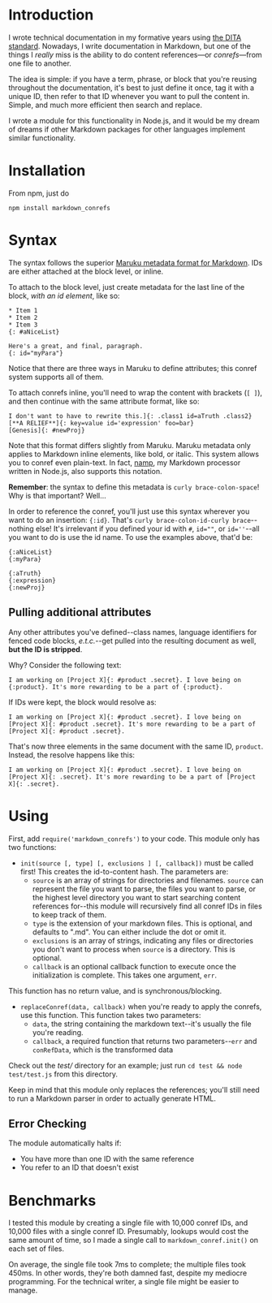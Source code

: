 # Introduction

I wrote technical documentation in my formative years using [the DITA standard](http://en.wikipedia.org/wiki/Darwin_Information_Typing_Architecture). Nowadays, I write documentation in Markdown, but one of the things I _really_ miss is the ability to do content references&mdash;or _conrefs_&mdash;from one file to another.

The idea is simple: if you have a term, phrase, or block that you're reusing throughout the documentation, it's best to just define it once, tag it with a unique ID, then refer to that ID whenever you want to pull the content in. Simple, and much more efficient then search and replace.

I wrote a module for this functionality in Node.js, and it would be my dream of dreams if other Markdown packages for other languages implement similar functionality.

# Installation

From npm, just do

    npm install markdown_conrefs

# Syntax

The syntax follows the superior [Maruku metadata format for Markdown](http://maruku.rubyforge.org/maruku.html#meta). IDs are either attached at the block level, or inline.

To attach to the block level, just create metadata for the last line of the block, _with an id element_, like so:

```
* Item 1
* Item 2
* Item 3
{: #aNiceList}

Here's a great, and final, paragraph.
{: id="myPara"}
```

Notice that there are three ways in Maruku to define attributes; this conref system supports all of them.

To attach conrefs inline, you'll need to wrap the content with brackets (`[ ]`), and then continue with the same attribute format, like so:

```
I don't want to have to rewrite this.]{: .class1 id=aTruth .class2}
[**A RELIEF**]{: key=value id='expression' foo=bar}
[Genesis]{: #newProj} 
```

Note that this format differs slightly from Maruku. Maruku metadata only applies to Markdown inline elements, like bold, or italic. This system allows you to conref even plain-text. In fact, [namp](https://github.com/gjtorikian/namp), my Markdown processor written in Node.js, also supports this notation.

**Remember**: the syntax to define this metadata is `curly brace-colon-space`! Why is that important? Well...

In order to reference the conref, you'll just use this syntax wherever you want to do an insertion: `{:id}`. That's `curly brace-colon-id-curly brace`--nothing else! It's irrelevant if you defined your id with `#`, `id=""`, or `id=''`--all you want to do is use the id name. To use the examples above, that'd be:

```
{:aNiceList}
{:myPara}

{:aTruth}
{:expression}
{:newProj}
```

## Pulling additional attributes

Any other attributes you've defined--class names, language identifiers for fenced code blocks, _e.t.c._--get pulled into the resulting document as well, **but the ID is stripped**. 

Why? Consider the following text:

```
I am working on [Project X]{: #product .secret}. I love being on {:product}. It's more rewarding to be a part of {:product}.
```

If IDs were kept, the block would resolve as:

```
I am working on [Project X]{: #product .secret}. I love being on [Project X]{: #product .secret}. It's more rewarding to be a part of [Project X]{: #product .secret}.
```

That's now three elements in the same document with the same ID, `product`. Instead, the resolve happens like this:

```
I am working on [Project X]{: #product .secret}. I love being on [Project X]{: .secret}. It's more rewarding to be a part of [Project X]{: .secret}.
```

# Using

First, add `require('markdown_conrefs')` to your code. This module only has two functions:

* `init(source [, type] [, exclusions ] [, callback])` must be called first! This creates the id-to-content hash. The parameters are:
  * `source` is an array of strings for directories and filenames. `source` can represent the file you want to parse, the files you want to parse, or the highest level directory you want to start searching content references for--this module will recursively find all conref IDs in files to keep track of them.
  * `type` is the extension of your markdown files. This is optional, and defaults to ".md". You can either include the dot or omit it.
  * `exclusions` is an array of strings, indicating any files or directories you don't want to process when `source` is a directory. This is optional.
  * `callback` is an optional callback function to execute once the initialization is complete. This takes one argument, `err`.

This function has no return value, and is synchronous/blocking.

* `replaceConref(data, callback)` when you're ready to apply the conrefs, use this function. This function takes two parameters:
  * `data`, the string containing the markdown text--it's usually the file you're reading.
  * `callback`, a required function that returns two parameters--`err` and `conRefData`, which is the transformed data
  
Check out the _test/_ directory for an example; just run `cd test && node test/test.js` from this directory.

Keep in mind that this module only replaces the references; you'll still need to run a Markdown parser in order to actually generate HTML.

## Error Checking

The module automatically halts if:

* You have more than one ID with the same reference
* You refer to an ID that doesn't exist

# Benchmarks

I tested this module by creating a single file with 10,000 conref IDs, and 10,000 files with a single conref ID. Presumably, lookups would cost the same amount of time, so I made a single call to `markdown_conref.init()` on each set of files.

On average, the single file took 7ms to complete; the multiple files took 450ms. In other words, they're both damned fast, despite my mediocre programming. For the technical writer, a single file might be easier to manage.